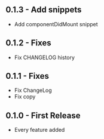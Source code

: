 ## 0.1.3 - Add snippets
* Add componentDidMount snippet

## 0.1.2 - Fixes
* Fix CHANGELOG history

## 0.1.1 - Fixes
* Fix ChangeLog
* Fix copy

## 0.1.0 - First Release
* Every feature added
